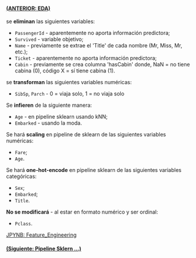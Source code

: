 #### [(ANTERIOR: EDA)](https://github.com/akimwong/1_OnPremise/tree/main/Journey/002/01_Classification/01_Titanic/)

se <b>eliminan</b> las siguientes variables:

- `PassengerId` - aparentemente no aporta información predictora;
- `Survived` - variable objetivo;
- `Name` - previamente se extrae el 'Title' de cada nombre (Mr, Miss, Mr, etc.);
- `Ticket` - aparentemente no aporta información predictora;
- `Cabin` - previamente se crea columna 'hasCabin' donde, NaN = no tiene cabina (0), código X = sí tiene cabina (1).

se <b>transforman</b> las siguientes variables numéricas:

- `SibSp`, `Parch` - 0 = viaja solo, 1 = no viaja solo

Se <b>infieren</b> de la siguiente manera:

- `Age` - en pipeline sklearn usando kNN;
- `Embarked` - usando la moda.

Se hará <b>scaling</b> en pipeline de sklearn de las siguientes variables numéricas:
- `Fare`;
- `Age`.

Se hará <b>one-hot-encode</b> en pipeline sklearn de las siguientes variables categóricas:

- `Sex`;
- `Embarked`;
- `Title`.

<b>No se modificará</b> - al estar en formato numérico y ser ordinal:

- `Pclass`.

[JPYNB: Feature_Engineering](https://github.com/akimwong/1_OnPremise/blob/main/Journey/002/01_Classification/01_Titanic/02_titanic_feature_engineeering.ipynb)

#### [(Siguiente: Pipeline Sklern ...)](https://github.com/akimwong/1_OnPremise/tree/main/Journey/004/01_Classification/01_Titanic/)
